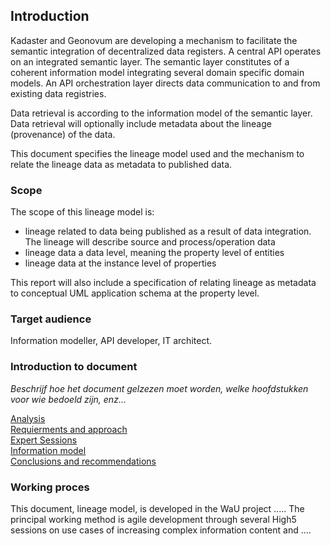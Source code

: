 ## Introduction

Kadaster and Geonovum are developing a mechanism to facilitate the semantic integration of decentralized data registers. A central API operates on an integrated semantic layer. The semantic layer constitutes of a coherent information model integrating several domain specific domain models. An API orchestration layer directs data communication to and from existing data registries.

Data retrieval is according to the information model of the semantic layer. Data retrieval will optionally include metadata about the lineage (provenance) of the data.

This document specifies the lineage model used and the mechanism to relate the lineage data as metadata to published data.


### Scope

The scope of this lineage model is:

- lineage related to data being published as a result of data integration. The lineage will describe source and process/operation data
- lineage data a data level, meaning the property level of entities
- lineage data at the instance level of properties

This report will also include a specification of relating lineage as metadata to conceptual UML application schema at the property level.



### Target audience

Information modeller, API developer, IT architect.



### Introduction to document

*Beschrijf hoe het document gelzezen moet worden, welke hoofdstukken voor wie bedoeld zijn, enz...*

[Analysis](#analysis)  
[Requierments and approach](#requirements-and-approach)   
[Expert Sessions](#expert-sessions)   
[Information model](#information-model)   
[Conclusions and recommendations](#conclusions-and-recommendations)  

### Working proces

This document, lineage model, is developed in the WaU project .....
The principal working method is agile development through several High5 sessions on use cases of increasing complex information content and ....



